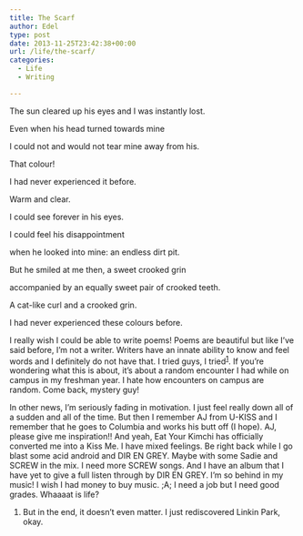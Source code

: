 ```yaml
---
title: The Scarf
author: Edel
type: post
date: 2013-11-25T23:42:38+00:00
url: /life/the-scarf/
categories:
  - Life
  - Writing

---
```

The sun cleared up his eyes and I was instantly lost.
  
Even when his head turned towards mine
  
I could not and would not tear mine away from his.
  
That colour!
  
I had never experienced it before.
  
Warm and clear.
  
I could see forever in his eyes.
  
I could feel his disappointment
  
when he looked into mine: an endless dirt pit.
  
But he smiled at me then, a sweet crooked grin
  
accompanied by an equally sweet pair of crooked teeth.
  
A cat-like curl and a crooked grin.
  
I had never experienced these colours before.

I really wish I could be able to write poems! Poems are beautiful but like I&#8217;ve said before, I&#8217;m not a writer. Writers have an innate ability to know and feel words and I definitely do not have that. I tried guys, I tried<sup class="footnote"><a href="#foot_ajs-fn-id_1-203" id="back_ajs-fn-id_1-203">1</a></sup>. If you&#8217;re wondering what this is about, it&#8217;s about a random encounter I had while on campus in my freshman year. I hate how encounters on campus are random. Come back, mystery guy!

In other news, I&#8217;m seriously fading in motivation. I just feel really down all of a sudden and all of the time. But then I remember AJ from U-KISS and I remember that he goes to Columbia and works his butt off (I hope). AJ, please give me inspiration!! And yeah, Eat Your Kimchi has officially converted me into a Kiss Me. I have mixed feelings. Be right back while I go blast some acid android and DIR EN GREY. Maybe with some Sadie and SCREW in the mix. I need more SCREW songs. And I have an album that I have yet to give a full listen through by DIR EN GREY. I&#8217;m so behind in my music! I wish I had money to buy music. ;A; I need a job but I need good grades. Whaaaat is life?

<ol class="footnote">
  <li>
    <a id="foot_ajs-fn-id_1-203"></a>But in the end, it doesn&#8217;t even matter. I just rediscovered Linkin Park, okay.&nbsp;&nbsp;<a class="ajs-back-link" href="#back_ajs-fn-id_1-203"></a>
  </li>
</ol>

<div id="ajs-fn-id_1-203" style="display:none;margin:0;" class="ajs-footnote-popup">
  <div>
    But in the end, it doesn&#8217;t even matter. I just rediscovered Linkin Park, okay.
  </div>
</div>
